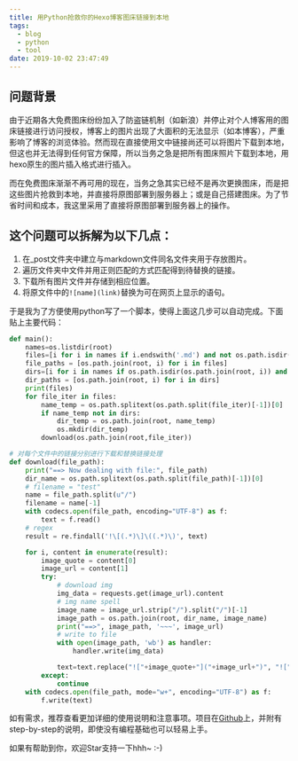 ```yaml
---
title: 用Python抢救你的Hexo博客图床链接到本地
tags:
  - blog
  - python
  - tool
date: 2019-10-02 23:47:49
---
```


## 问题背景

由于近期各大免费图床纷纷加入了防盗链机制（如新浪）并停止对个人博客用的图床链接进行访问授权，博客上的图片出现了大面积的无法显示（如本博客），严重影响了博客的浏览体验。然而现在直接使用文中链接尚还可以将图片下载到本地，但这也并无法得到任何官方保障，所以当务之急是把所有图床照片下载到本地，用hexo原生的图片插入格式进行插入。

而在免费图床渐渐不再可用的现在，当务之急其实已经不是再次更换图床，而是把这些图片抢救到本地，并直接将原图部署到服务器上；或是自己搭建图床。为了节省时间和成本，我这里采用了直接将原图部署到服务器上的操作。

<!-- more -->

## 这个问题可以拆解为以下几点：

1. 在_post文件夹中建立与markdown文件同名文件夹用于存放图片。
2. 遍历文件夹中文件并用正则匹配的方式匹配得到待替换的链接。
3. 下载所有图片文件并存储到相应位置。
4. 将原文件中的`![name](link)`替换为可在网页上显示的语句。

于是我为了方便使用python写了一个脚本，使得上面这几步可以自动完成。下面贴上主要代码：

```python
def main():
    names=os.listdir(root)
    files=[i for i in names if i.endswith('.md') and not os.path.isdir(os.path.join(root, i)) and not i.startswith('.')]
    file_paths = [os.path.join(root, i) for i in files]
    dirs=[i for i in names if os.path.isdir(os.path.join(root, i)) and not i.startswith('.')]
    dir_paths = [os.path.join(root, i) for i in dirs]
    print(files)
    for file_iter in files:
        name_temp = os.path.splitext(os.path.split(file_iter)[-1])[0]
        if name_temp not in dirs:
            dir_temp = os.path.join(root, name_temp)
            os.mkdir(dir_temp)
        download(os.path.join(root,file_iter))

# 对每个文件中的链接分别进行下载和替换链接处理
def download(file_path):
    print("==> Now dealing with file:", file_path)
    dir_name = os.path.splitext(os.path.split(file_path)[-1])[0]
    # filename = "test"
    name = file_path.split(u"/")
    filename = name[-1]
    with codecs.open(file_path, encoding="UTF-8") as f:
        text = f.read()
    # regex
    result = re.findall('!\[(.*)\]\((.*)\)', text)

    for i, content in enumerate(result):
        image_quote = content[0]
        image_url = content[1]
        try:
            # download img
            img_data = requests.get(image_url).content
            # img name spell
            image_name = image_url.strip("/").split("/")[-1]
            image_path = os.path.join(root, dir_name, image_name)
            print("==>", image_path, '~~~', image_url)
            # write to file
            with open(image_path, 'wb') as handler:
                handler.write(img_data)

            text=text.replace("!["+image_quote+"]("+image_url+")", "!["+image_quote+"]("+image_name+')')
        except:
            continue
    with codecs.open(file_path, mode="w+", encoding="UTF-8") as f:
        f.write(text)
```

如有需求，推荐查看更加详细的使用说明和注意事项。项目在[Github](https://link.zhihu.com/?target=https%3A//github.com/miracleyoo/hexo-migrator)上，并附有step-by-step的说明，即使没有编程基础也可以轻易上手。

如果有帮助到你，欢迎Star支持一下hhh~ :-)